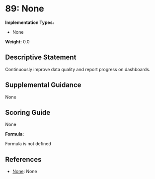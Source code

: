 # 89: None

**Implementation Types:**

- None

**Weight:** 0.0

## Descriptive Statement

Continuously improve data quality and report progress on dashboards.

## Supplemental Guidance

None

## Scoring Guide

None

**Formula:**

Formula is not defined

## References

- [None](None): None

